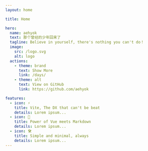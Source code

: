 ```yaml
---
layout: home

title: Home

hero:
  name: aehyok
  text: 那个曾经的少年回来了
  tagline: Believe in yourself, there's nothing you can't do！
  image:
    src: /logo.svg
    alt: logo
  actions:
    - theme: brand
      text: Show More
      link: /days/
    - theme: alt
      text: View on GitHub
      link: https://github.com/aehyok

features:
  - icon: ⚡️
    title: Vite, The DX that can't be beat
    details: Lorem ipsum...
  - icon: 🖖
    title: Power of Vue meets Markdown
    details: Lorem ipsum...
  - icon: 🛠️
    title: Simple and minimal, always
    details: Lorem ipsum...
---
```


<script setup>
import HomeAboutComponent from '../src/components/HomeAbout.vue'
</script>

<HomeAboutComponent />
